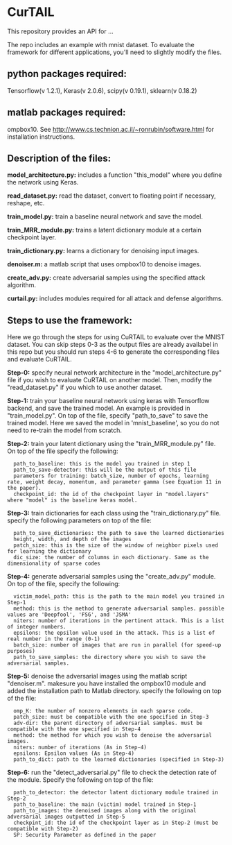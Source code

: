 # CurTAIL

This repository provides an API for ...

The repo includes an example with mnist dataset. To evaluate the framework for different applications, you'll need to slightly modify the files.



## python packages required:
Tensorflow(v 1.2.1), Keras(v 2.0.6), scipy(v 0.19.1), sklearn(v 0.18.2)

## matlab packages required:
ompbox10. See http://www.cs.technion.ac.il/~ronrubin/software.html for installation instructions.




## Description of the files:

**model_architecture.py:** includes a function "this_model" where you define the network using Keras.

**read_dataset.py:** read the dataset, convert to floating point if necessary, reshape, etc.

**train_model.py:** train a baseline neural network and save the model.

**train_MRR_module.py:** trains a latent dictionary module at a certain checkpoint layer.

**train_dictionary.py:** learns a dictionary for denoising input images.

**denoiser.m:** a matlab script that uses ompbox10 to denoise images.

**create_adv.py:** create adversarial samples using the specified attack algorithm.

**curtail.py:** includes modules required for all attack and defense algorithms.





## Steps to use the framework:

Here we go through the steps for using CuRTAIL to evaluate over the MNIST dataset. You can skip steps 0-3 as the output files are already availabel in this repo but you should run steps 4-6 to generate the corresponding files and evaluate CuRTAIL.

**Step-0:** specify neural network architecture in the "model_architecture.py" file if you wish to evaluate CuRTAIL on another model. Then, modify the "read_dataset.py" if you which to use another dataset. 

**Step-1:** train your baseline neural network using keras with Tensorflow backend, and save the trained model. An example is provided in "train_model.py". On top of the file, specify "path_to_save" to save the trained model. Here we saved the model in 'mnist_baseline', so you do not need to re-train the model from scratch.

**Step-2:** train your latent dictionary using the "train_MRR_module.py" file. On top of the file specify the following:
      
      path_to_baseline: this is the model you trained in step 1
      path_to_save-detector: this will be the output of this file
      parameters for training: batch_size, number of epochs, learning rate, weight decay, momentum, and parameter gamma (see Equation 11 in the paper).
      checkpoint_id: the id of the checkpoint layer in "model.layers" where "model" is the baseline keras model.

**Step-3:** train dictionaries for each class using the "train_dictionary.py" file. specify the following parameters on top of the file:
      
      path_to_save_dictionaries: the path to save the learned dictionaries
      height, width, and depth of the images
      patch_size: this is the size of the window of neighbor pixels used for learning the dictionary
      dic_size: the number of columns in each dictionary. Same as the dimensionality of sparse codes

**Step-4:** generate adversarial samples using the "create_adv.py" module. On top of the file, specify the following:
      
      victim_model_path: this is the path to the main model you trained in Step-1
      method: this is the method to generate adversarial samples. possible values are 'Deepfool', 'FSG', and 'JSMA'
      niters: number of iterations in the pertinent attack. This is a list of integer numbers.
      epsilons: the epsilon value used in the attack. This is a list of real number in the range (0-1)
      batch_size: number of images that are run in parallel (for speed-up purposes)
      path_to_save_samples: the directory where you wish to save the adversarial samples.
      
**Step-5:** denoise the adversarial images using the matlab script "denoiser.m". makesure you have installed the ompbox10 module and added the installation path to Matlab directory. specify the following on top of the file:
      
      omp_K: the number of nonzero elements in each sparse code. 
      patch_size: must be compatible with the one specified in Step-3
      adv-dir: the parent directory of adversarial samples. must be compatible with the one specified in Step-4
      method: the method for which you wish to denoise the adversarial images.
      niters: number of iterations (As in Step-4) 
      epsilons: Epsilon values (As in Step-4)
      path_to_dict: path to the learned dictionaries (specified in Step-3)
  
  
 **Step-6:** run the "detect_adversarial.py" file to check the detection rate of the module. Specify the following on top of the file:
      
      path_to_detector: the detector latent dictionary module trained in Step-2
      path_to_baseline: the main (victim) model trained in Step-1
      path_to_images: the denoised images along with the original adversarial images outputted in Step-5
      checkpint_id: the id of the checkpoint layer as in Step-2 (must be compatible with Step-2)
      SP: Security Parameter as defined in the paper
      
      
      
      

